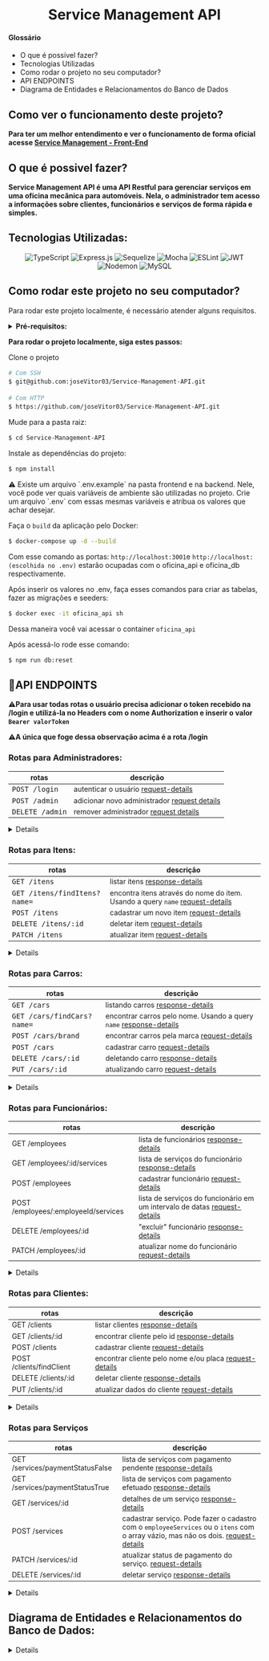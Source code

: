<h1 align="center">Service Management API</h1>

<h4>Glossário</h4>

- O que é possivel fazer?
- Tecnologias Utilizadas
- Como rodar o projeto no seu computador?
- API ENDPOINTS
- Diagrama de Entidades e Relacionamentos do Banco de Dados

## Como ver o funcionamento deste projeto?

**Para ter um melhor entendimento e ver o funcionamento de forma oficial acesse [Service Management - Front-End](https://github.com/joseVitor03/Service-Management-Front-End)**


## O que é possivel fazer?

**Service Management API é uma API Restful para gerenciar serviços em uma oficina mecânica para automóveis. Nela, o administrador tem acesso a informações sobre clientes, funcionários e serviços de forma rápida e simples.**

## Tecnologias Utilizadas:

<div align="center">

![TypeScript](https://img.shields.io/badge/typescript-%23007ACC.svg?style=for-the-badge&logo=typescript&logoColor=white)
![Express.js](https://img.shields.io/badge/express.js-%23404d59.svg?style=for-the-badge&logo=express&logoColor=%2361DAFB)
![Sequelize](https://img.shields.io/badge/Sequelize-52B0E7?style=for-the-badge&logo=Sequelize&logoColor=white)
![Mocha](https://img.shields.io/badge/-mocha-%238D6748?style=for-the-badge&logo=mocha&logoColor=white)
![ESLint](https://img.shields.io/badge/ESLint-4B3263?style=for-the-badge&logo=eslint&logoColor=white)
![JWT](https://img.shields.io/badge/JWT-black?style=for-the-badge&logo=JSON%20web%20tokens)
![Nodemon](https://img.shields.io/badge/NODEMON-%23323330.svg?style=for-the-badge&logo=nodemon&logoColor=%BBDEAD)
![MySQL](https://img.shields.io/badge/mysql-4479A1.svg?style=for-the-badge&logo=mysql&logoColor=white)

</div>

## Como rodar este projeto no seu computador?

Para rodar este projeto localmente, é necessário atender alguns requisitos.

<details>
    <summary><b>Pré-requisitos:</b></summary>

- Ter no mínimo 10GB livres no seu sistema.
- Ter o Git instalado em seu terminal. **[link](https://github.com/git-guides/install-git)**
- Ter uma chave SSH atrelada à sua conta no GitHub. [**link**](https://docs.github.com/en/authentication/connecting-to-github-with-ssh)
- Ter o Docker instalado em sua máquina na versão mais recente. Para instalar o Docker, acesse este [**link**](https://www.docker.com/).

</details>


**Para rodar o projeto localmente, siga estes passos:**

Clone o projeto

```bash
# Com SSH
$ git@github.com:joseVitor03/Service-Management-API.git

# Com HTTP
$ https://github.com/joseVitor03/Service-Management-API.git
```

Mude para a pasta raiz:

```bash
$ cd Service-Management-API
```

Instale as dependências do projeto:
```bash
$ npm install
```

<aside>
⚠️ Existe um arquivo `.env.example` na pasta frontend e na backend. Nele, você pode ver quais variáveis de ambiente são utilizadas no projeto.
Crie um arquivo `.env` com essas mesmas variáveis e atribua os valores que achar desejar.

</aside>


Faça o `build` da aplicação pelo Docker:

```bash
$ docker-compose up -d --build
```
Com esse comando as portas:
`http://localhost:3001`e `http://localhost:(escolhida no .env)` estarão ocupadas com o oficina_api e oficina_db respectivamente.

Após inserir os valores no .env, faça esses comandos para criar as tabelas, fazer as migrações e seeders:
```bash
$ docker exec -it oficina_api sh
```
Dessa maneira você vai acessar o container `oficina_api` 

Após acessá-lo rode esse comando:
```bash
$ npm run db:reset
```

## 📍API ENDPOINTS
⚠️**Para usar todas rotas o usuário precisa adicionar o token recebido na /login e utilizá-la no Headers com o nome Authorization e inserir o valor `Bearer valorToken`**

⚠️**A única que foge dessa observação acima é a rota /login**
### Rotas para Administradores:



| rotas              | descrição                                          
|----------------------|-----------------------------------------------------
| <kbd>POST /login</kbd>  | autenticar o usuário [request-details](#post-login-req)
| <kbd>POST /admin</kbd>     | adicionar novo administrador [request details](#post-admin-req)
| <kbd>DELETE /admin</kbd> | remover administrador [request details](#delete-admin)

<details>
    <sumary><h3>Solicitações e Respostas das rotas de admin</h3></sumary>

<h4 id="post-login-req">POST /login</h4>

##### REQUEST:
```json
{
  "email": "exaple@gmail.com",
  "password": "Ab12345678@"
}

```
##### RESPONSE:
```json
{
  "token": "eyJhbGciOiJIUzI1NiIsInR5cCI6IkpXVCJ9.eyJlbWFpbCI6Imp2NjgxMDMzQGdtYWlsLmNvbSIsInBhc3N3b3JkIjoiSnY5ODIyNzQ0OUAiLCJpYXQiOjE3MjQ5NzExNzMsImV4cCI6MTcyNTA1NzU3M30.hsmXyzDUl3Tot55VbpitHvbSAWBhO1yjXSUruIjKAtI"
}

```

<h4 id="post-admin-req">POST /admin</h4>

##### REQUEST:
```json
{
  "email": "example@gmail.com",
  "password": "Ab12345678@"
}

```
##### RESPONSE:
```json
{
  "id": 3,
  "email": "example@gmail.com",
  "password": "$2a$12$9bxR8BM/dia2.kDi57JRdex8EZtBOJYtQsN7KRLnpNwUZ0EmV2eJC"
}
```

<h4 id="delete-admin">DELETE /admin</h4>

##### REQUEST:
```json
{
  "email": "exaple@gmail.com",
}

```
##### RESPONSE:
```json
{
  "message": "Admin removido do sucesso"
}
```
</details>

### Rotas para Itens:
| rotas              | descrição                                          
|----------------------|-----------------------------------------------------
| <kbd>GET /itens</kbd> | listar itens [response-details](#get-list-itens)
| <kbd>GET /itens/findItens?name=</kbd>  | encontra itens através do nome do item. Usando a query `name` [request-details](#find-itens)
| <kbd>POST /itens</kbd> | cadastrar um novo item [request-details](#insert-item)
| <kbd>DELETE /itens/:id</kbd>  | deletar item [request-details](#delete-item)
| <kbd>PATCH /itens</kbd> | atualizar item [request-details](#update-item)
<details>
<sumary><h3>Solicitações e Respostas das rotas de itens</h3></sumary>

<h4 id="get-list-itens">GET /itens</h4>

##### RESPONSE:
```json
[{
    "id": 1,
    "name": "OLEO 15W40"
  },
  {
    "id": 2,
    "name": "OLEO 5W30"
  },
  {
    "id": 3,
    "name": "OLEO 0W20"
  },
  {
    "id": 4,
    "name": "OLEO DE CAMBIO"
  }]
```

<h4 id="find-itens">GET /itens/findItens?name=filtro</h4>

##### RESPONSE:
```json
[
  {
    "id": 16,
    "name": "FILTRO DE ÓLEO"
  },
  {
    "id": 17,
    "name": "FILTRO DE AR"
  },
  {
    "id": 48,
    "name": "FILTRO DE COMBUSTÍVEL"
  }
]
```

<h4 id="insert-item">POST /itens</h4>

#### REQUEST:
```json
{
  "name": "cabeçote"
}
```

#### RESPONSE:
```json
{
  "id": 38,
  "name": "CABEÇOTE"
}
```

<h4 id="delete-item">DELETE /itens</h4>

#### REQUEST:
```json
{
  "id": 38,
  "name": "CABEÇOTE"
}
```

#### RESPONSE:
```json
{
  "message": "Item excluído com sucesso."
}
```

<h4 id="update-item">PATCH /itens/2</h4>

#### REQUEST:
```json
{
  "name": "COXIM"
}
```

#### RESPONSE:
```json
{
  "id": 2,
  "name": "COXIM"
}
```
</details>

### Rotas para Carros:

| rotas       | descrição      
|-------------------|----------------------
| <kbd>GET /cars</kbd>  | listando carros [response-details](#list-cars)
| <kbd>GET /cars/findCars?name=</kbd>  | encontrar carros pelo nome. Usando a query `name` [response-details](#find-cars)
|<kbd>POST /cars/brand</kbd>  | encontrar carros pela marca [request-details](#find-cars-brand)
|<kbd>POST /cars</kbd>  | cadastrar carro [request-details](#insert-car)
|<kbd>DELETE /cars/:id</kbd>  | deletando carro [response-details](#delete-car)
|<kbd>PUT /cars/:id</kbd>  | atualizando carro [request-details](#update-car)

<details>
<sumary>Solicitações e Respostas das rotas de carros</sumary>

<h4 id="list-cars">GET /cars</h4>

#### RESPONSE:
```json
[
  {
    "id": 1,
    "name": "HONDA CIVIC",
    "year": 2020,
    "brand": "HONDA"
  },
  {
    "id": 2,
    "name": "PALIO",
    "year": 2015,
    "brand": "FIAT"
  },
  {
    "id": 3,
    "name": "VOLKSWAGEN GOL",
    "year": 2024,
    "brand": "VOLKSWAGEN"
  }]
```
<h4 id="find-cars">GET /cars/findCars?name=fi</h4>

#### RESPONSE:
```json
[{
    "id": 34,
    "name": "FORD FIESTA",
    "year": 2024,
    "brand": "FORD"
  },
  {
    "id": 64,
    "name": "HONDA FIT",
    "year": 2024,
    "brand": "HONDA"
  },
  {
    "id": 90,
    "name": "NISSAN PATHFINDER",
    "year": 2024,
    "brand": "NISSAN"
  }]
```
<h4 id="find-cars-brand">POST /cars/brand</h4>

#### REQUEST:
```json
{
  "brand": "HONDA"
}
```
#### RESPONSE:
```json
[
  {
    "id": 1,
    "name": "HONDA CIVIC",
    "year": 2020,
    "brand": "HONDA"
  },
  {
    "id": 63,
    "name": "HONDA CIVIC",
    "year": 2024,
    "brand": "HONDA"
  },
  {
    "id": 64,
    "name": "HONDA FIT",
    "year": 2024,
    "brand": "HONDA"
  }]
```

<h4 id="insert-car">POST /cars</h4>

#### REQUEST:
```json
{
  "name": "GOLF",
  "brand": "VOLKSWAGEN",
  "year": 2020
}
```

#### RESPONSE:
```json
{
  "id": 103,
  "name": "GOLF",
  "brand": "VOLKSWAGEN",
  "year": 2020
}
```

<h4 id="delete-car">DELETE /cars/2</h4>

#### RESPONSE:
```json
{
  "message": "carro excluído"
}
```

<h4 id="update-car">PUT /cars/2</h4>

#### REQUEST:
```json
{
  "name": "GOLF",
  "brand": "VOLKSWAGEN",
  "year": 2020
}
```

#### RESPONSE:
```json
{
  "id": 2,
  "name": "GOLF",
  "brand": "VOLKSWAGEN",
  "year": 2020
}
```

</details>


### Rotas para Funcionários:

| rotas    | descrição          
|----------------|-----------------
| GET /employees   | lista de funcionários [response-details](#list-employees)
| GET /employees/:id/services  | lista de serviços do funcionário [response-details](#list-services-by-employee)
| POST /employees  | cadastrar funcionário [request-details](#insert-employee)
| POST /employees/:employeeId/services  | lista de serviços do funcionário em um intervalo de datas [request-details](#list-services-by-employee-in-date-range)
| DELETE /employees/:id  | "excluir" funcionário [response-details](#delete-employee)
| PATCH /employees/:id   | atualizar nome do funcionário [request-details](#update-employee)

<details>
<sumary>Solicitações e Respostas das rotas de funcionários</sumary>

<h4 id="list-employees">GET /employees</h4>

#### RESPONSE:
```json
[
  {
    "id": 1,
    "name": "FABIO"
  },
  {
    "id": 2,
    "name": "LEANDRO"
  }
]
```

<h4 id="list-services-by-employee">GET /employees/1/services</h4>

#### RESPONSE:
```json
[
  {
    "labor": "500.00",
    "description": null,
    "service": {
      "id": 2,
      "totalService": "1750.00",
      "date": "2024-04-20",
      "paymentStatus": false,
      "principalEmployeeId": 1,
      "client": {
        "id": 2,
        "name": "Ciclano",
        "phone": "98765-4321",
        "carColor": "Vermelho",
        "plate": "XYZ-9A87",
        "car": {
          "id": 2,
          "name": "PALIO",
          "year": 2015,
          "brand": "FIAT"
        }
      }
    }
  }
]
```

<h4 id="insert-employee">POST /employees</h4>

#### REQUEST:
```json
{
  "name": "cleber"
}
```

#### RESPONSE:
```json
{
  "id": 3,
  "name": "CLEBER",
  "active": true
}
```

<h4 id="list-services-by-employee-in-date-range">POST /employees/1/services</h4>

#### REQUEST:
```json
{
  "dateInitial": "2024-01-10",
  "dateFinal": "2024-06-20"
}
```

#### RESPONSE
```json
[
  {
    "labor": "500.00",
    "description": "MÃO DE OBRA",
    "service": {
      "id": 2,
      "date": "2024-04-20",
      "client": {
        "id": 2,
        "name": "Ciclano",
        "carColor": "Vermelho",
        "plate": "XYZ-9A87",
        "car": {
          "id": 2,
          "name": "PALIO",
          "year": 2015,
          "brand": "FIAT"
        }
      }
    },
    "employee": {
      "id": 1,
      "name": "FABIO"
    }
  }
]
```

<h4 id="delete-employee">DELETE /employees/1</h4>

#### RESPONSE
```json
{
  "message": "funcionário excluído."
}
```

<h4 id="update-employee">PATCH /employees/2</h4>

#### REQUEST:
```json
{
  "name": "leandro"
}
```

#### RESPONSE:
```json
{
  "id": 2,
  "name": "Leandro"
}
```

</details>

### Rotas para Clientes:

|  rotas    | descrição           
|-------------|------------------
| GET /clients   | listar clientes [response-details](#list-clients)
| GET /clients/:id   | encontrar cliente pelo id [response-details](#get-client)
| POST /clients   | cadastrar cliente [request-details](#insert-client)
| POST /clients/findClient  | encontrar cliente pelo nome e/ou placa [request-details](#find-client-by-name-our-plate)
| DELETE /clients/:id  | deletar cliente [response-details](#delete-client)
| PUT /clients/:id  | atualizar dados do cliente [request-details](#update-client)

<details>
<sumary>Solicitações e Respostas das rotas de clientes</sumary>

<h4 id="list-clients">GET /clients</h4>

#### RESPONSE:
```json
[
  {
    "id": 1,
    "name": "Fulano",
    "phone": "12345-6789",
    "carColor": "Azul",
    "plate": "ABC-1B23",
    "car": {
      "id": 1,
      "name": "HONDA CIVIC",
      "year": 2020,
      "brand": "HONDA"
    }
  },
  {
    "id": 2,
    "name": "Ciclano",
    "phone": "98765-4321",
    "carColor": "Vermelho",
    "plate": "XYZ-9A87",
    "car": {
      "id": 2,
      "name": "PALIO",
      "year": 2015,
      "brand": "FIAT"
    }
  }
]
```
<h4 id="get-client">GET /clients/1</h4>

```json
{
  "id": 1,
  "name": "Fulano",
  "phone": "12345-6789",
  "carId": 1,
  "carColor": "Azul",
  "plate": "ABC-1B23",
  "car": {
    "id": 1,
    "name": "HONDA CIVIC",
    "year": 2020,
    "brand": "HONDA"
  }
}
```

<h4 id="insert-client">POST /clients</h4>

#### REQUEST:
```json
{
  "name": "Cleber",
  "carId": 4,
  "plate": "MCH3B23",
  "phone": "12 34567-8901",
  "carColor": "PRATA"
}
```

#### RESPONSE:
```json
{
  "id": 4,
  "name": "CLEBER",
  "phone": "12 34567-8901",
  "carColor": "PRATA",
  "plate": "MCH-3B23",
  "car": {
    "id": 4,
    "name": "VOLKSWAGEN VOYAGE",
    "year": 2024,
    "brand": "VOLKSWAGEN"
  }
}
```

<h4 id="find-client-by-name-our-plate">POST /clients/findClient</h4>

#### REQUEST:
```json
{
  "name": "",
  "plate": "X"
}
```
#### RESPONSE:
```json
[
  {
    "id": 2,
    "name": "Ciclano",
    "phone": "12 98765-4321",
    "carColor": "Vermelho",
    "plate": "XYZ-9A87",
    "car": {
      "id": 2,
      "name": "PALIO",
      "year": 2015,
      "brand": "FIAT"
    }
  }
]
```

<h4 id="delete-client">DELETE /clients/1</h4>

#### RESPONSE:
```json
{
  "message": "cliente excluído"
}
```

<h4 id="update-client">PUT /clients/2</h4>

#### REQUEST:
```json
{
  "name": "ana maria",
  "carId": 1,
  "plate": "MCH-1A23",
  "phone": "12 34568-9102",
  "carColor": "PRATA"
}
```

#### RESPONSE:
```json
{
  "id": 1,
  "name": "ana maria",
  "phone": "12 34568-9102",
  "plate": "MCH-1A23",
  "carId": 1,
  "carColor": "PRATA"
}
```

</details>

### Rotas para Serviços

|  rotas   | descrição       
|----------------|-----------------
| GET /services/paymentStatusFalse  | lista de serviços com pagamento pendente [response-details](#list-services-false)
| GET /services/paymentStatusTrue  | lista de serviços com pagamento efetuado [response-details](#list-services-true)
| GET /services/:id  | detalhes de um serviço [response-details](#find-service)
| POST /services   | cadastrar serviço. Pode fazer o cadastro com o `employeeServices` ou o `itens` com o array vázio, mas não os dois. [request-details](#insert-service)
| PATCH /services/:id  | atualizar status de pagamento do serviço. [request-details](#update-service)
| DELETE /services/:id  | deletar serviço [response-details](#delete-service)

<details>
<sumary>Solicitações e Respostas das rotas de serviços</sumary>

<h4 id="list-services-false">GET /services/paymentStatusFalse</h4>

#### RESPONSE
```json
[
  {
    "id": 2,
    "totalService": "1750.00",
    "date": "2024-04-20",
    "paymentStatus": false,
    "client": {
      "id": 2,
      "name": "Ciclano",
      "phone": "98765-4321",
      "carColor": "Vermelho",
      "plate": "XYZ-9A87",
      "car": {
        "id": 2,
        "name": "PALIO",
        "year": 2015,
        "brand": "FIAT"
      }
    },
    "principalEmployee": {
      "id": 1,
      "name": "FABIO",
      "active": true
    }
  }
]
```

<h4 id="list-services-true">GET /services/paymentStatusTrue</h4>

#### RESPONSE
```json
[
  {
    "id": 1,
    "totalService": "750.00",
    "date": "2024-05-19",
    "paymentStatus": true,
    "client": {
      "id": 1,
      "name": "Fulano",
      "phone": "12345-6789",
      "carColor": "Azul",
      "plate": "ABC-1B23",
      "car": {
        "id": 1,
        "name": "HONDA CIVIC",
        "year": 2020,
        "brand": "HONDA"
      }
    },
    "principalEmployee": {
      "id": 2,
      "name": "LEANDRO",
      "active": true
    }
  }
]
```
<h4 id="find-service">GET /services/1</h4>

#### RESPONSE:
```json
{
  "employees": [
    {
      "labor": "250.00",
      "description": "MÃO DE OBRA",
      "employee": {
        "id": 1,
        "name": "FABIO"
      }
    },
    {
      "labor": "250.00",
      "description": "ALINHAMENTO DE CABEÇOTE",
      "employee": {
        "id": 2,
        "name": "LEANDRO"
      }
    }
  ],
  "itens": [
    {
      "id": 1,
      "name": "OLEO 15W40",
      "qtdUnit": 2,
      "priceUnit": "125.00"
    }
  ],
  "basicServiceData": {
    "id": 1,
    "totalService": "750.00",
    "date": "2024-05-19",
    "paymentStatus": true,
    "client": {
      "id": 1,
      "name": "Fulano",
      "phone": "12345-6789",
      "carColor": "Azul",
      "plate": "ABC-1B23",
      "car": {
        "id": 1,
        "name": "HONDA CIVIC",
        "year": 2020,
        "brand": "HONDA"
      }
    },
    "principalEmployee": {
      "id": 2,
      "name": "LEANDRO"
    }
  }
}
```

<h4 id="insert-service">POST /services</h4>

#### REQUEST:
```json
{
  "clientId": 2,
  "totalService": 800,
  "date": "2024-03-19",
  "paymentStatus": false,
  "principalEmployeeId": 2,
  "itens": [
    {
      "qtdUnit": 2,
      "priceUnit": 100,
      "itemId": 2
    }],
  "employeeServices": []
}
```
#### RESPONSE:
```json
{
  "message": "serviço registrado."
}
```

<h4 id="update-service">PATCH /services/1</h4>

#### REQUEST:
```json
{
  "paymentStatus": true
}
```
#### RESPONSE:
```json
{
  "message": "status do serviço atualizado."
}
```

<h4 id="delete-service">DELETE /services/2</h4>

#### RESPONSE:
```json
{
  "message": "serviço deletado."
}
```

</details>


## Diagrama de Entidades e Relacionamentos do Banco de Dados:

<details>
<img src="./images/Captura de tela de 2024-09-03 17-31-29.png">
</details>
